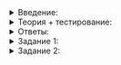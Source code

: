 <details>
<summary>Введение:</summary>

# Введение

В этой теме вы узнаете, как структурировать свою программу, используя пространства имён. Вам предстоит подробно изучить понятие имени, поиск имён и конкуренцию, которая при этом возникает. Вы сможете повысить понятность и читаемость программ.

Вас ждут задания на понимание чужого кода, рефакторинг и написание собственной мини-библиотеки. В процессе вы поработаете со следующими форматами структурирования данных: JSON, XML, INI.

</details>

<details>
<summary>Теория + тестирование:</summary>

# Зови меня по имени

— Меня зовут Иван Андреевич Иванов.

— А меня Петр Васильевич Петров.

Такой диалог можно услышать где-нибудь в общественном месте. Имена мы используем, чтобы обратиться к человеку. Имена есть у всех, причём не только у людей: у домашних животных, у железнодорожных станций, у улиц и площадей, городов, компаний, брендов, сайтов и у многого другого. А в C++ имена есть… Впрочем, давайте вы сами скажете.

----------

У каких сущностей кода в C++ есть имена?

-   У переменных
    
-   У параметров функции
    
-   У классов, структур, enum и union-деклараций
    
-   У функций
    
-   У циклов
    
-   У лямбда-функций
    
-   У областей видимости
    
-   У псевдонимов типов
    
-   У шаблонных параметров
    

Ещё имена есть у пространств имён, которые вы будете проходить в этой теме. И отдельно нужно сказать, у чего имён нет — у макросов, определённых через  `#define`  или параметры компиляции. Макросы обрабатываются во время препроцессирования, и компилятор получает код, где никаких макросов уже нет. Поэтому названия макросов не стоит считать именами. Эти идентификаторы живут по своим законам и не конкурируют с другими.

Имя — это идентификатор. Оно:

-   состоит из латинских букв: больших и маленьких, цифр и знака подчёркивания;
-   не может начинаться с цифры;
-   может состоять даже из одного символа, например, знака подчёркивания:  `_`  — допустимое имя для сущности в C++.

Имена людей в реальной жизни могут совпадать. Имена разных сущностей кода тоже. Но они не должны совпадать с ключевыми словами, набор которых в C++ жёстко ограничен. Если в одной программе встретились одинаковые имена, они конкурируют между собой. Компилятор по строгим правилам будет определять, какую сущность имел в виду программист, когда написал имя, принадлежащее нескольким сущностям. Если выбрать не удалось, компилятор выдаст ошибку.

Некоторые сущности кода, которые обычно имеют имя, могут вдруг оказаться безымянными. Бывает, что хозяева не дали имя своей собачке, и её зовут просто Собака. Но в C++ назвать структуру словом  `struct`  нельзя, потому что это слово ключевое. Поэтому она будет безымянной. Всё, что вы можете сделать с такой структурой, — это сразу объявить переменную такого типа:

```cpp
int main() {
    // Объявляем переменную point. 
    // Её тип - безымянная структура с полями x и y типа int.
    struct {
        int x;
        int y;
    } point;
    point.x = 5;
    point.y = 10;
}

```

Помимо структуры и класса, безымянным может быть параметр функции или шаблона, если они не используются, но должны быть указаны. Вспомните, например, самый плохой в мире хешер, который всегда выдаёт 42, вне зависимости от значения своего параметра:

```cpp
struct DummyHasher { 
    size_t operator() (const std::string& s) const {
        return 42;
    }
};

```

Параметр  `s`  не используется, о чём может предупредить компилятор:

```
In member function 'size_t DummyHasher::operator()(const string&) const':
prog.cc:6:43: warning: unused parameter 's' [-Wunused-parameter]
    6 |     size_t operator() (const std::string& s) const {
      |                        ~~~~~~~~~~~~~~~~~~~^

```

Объявив параметр операции  `()`  безымянным, можно устранить это предупреждение:

```cpp
struct DummyHasher { 
    size_t operator() (const std::string&) const {
        return 42;
    }
};

```

Другой способ указать, что параметр может быть неиспользуемым — пометить его атрибутом  `[[maybe_unused]]`:

```cpp
struct DummyHasher { 
    size_t operator() ([[maybe_unused]] const std::string& s) const {
        // Теперь компилятор не будет предупреждать о том, что s не используется
        return 42;
    }
};

```

Разрешается не писать имена параметров и при объявлении функции. А вот переменные и сами функции безымянными быть не могут.

В некоторых случаях имя может быть составным — разбиваться на лексемы. Так бывает с операциями. Операция — это обычная функция, имя которой состоит из ключевого слова  `operator`  и знака операции, например,  `operator+`. Ещё один пример составного имени — имя деструктора класса, которое содержит знак  `~`.

----------

Укажите имена в коде следующей программы. В случае сомнений можете свериться со  [списком ключевых слов](https://ru.cppreference.com/w/cpp/keyword)  на сайте cppreference.com.

```cpp
#include <iostream>

using namespace std;

template <int X>
struct S {
    int operator()() const {
        return X;
    }
};

int main() {
    S<42> get42, _;
    cout << "Hello world, "s << get42() << endl;
}

```

-   `include`
    
-   `iostream`
    
-   `using`
    
-   `namespace`
    
-   `std`
    
-   `template`
    
-   `int`
    
-   `X`
    
-   `struct`
    
-   `S`
    
-   `operator()`
    
-   `const`
    
-   `return`
    
-   `main`
    
-   `42`
    
-   `get42`
    
-   `_`
    
-   `cout`
    
-   `endl`
    

----------

В этом уроке мы говорили о синтаксисе программы — структуре её кода, но не о семантике — том, что программа делает. Вы увидели, у каких сущностей кода программы есть имена, и какими эти имена бывают. В заданиях к этому уроку вам предстоит отвлечься от имён и поработать с уже готовым кодом, написанным другими программистами. Материалы этих заданий пригодятся в последующих уроках.

В заданиях говорится о компьютерных языках JSON и XML, которые задают форматы структурирования данных. Для вас подготовлены простые библиотеки для чтения этих форматов. Ваша задача — самостоятельно в них разобраться и научиться использовать.

</details>

<details>
<summary>Ответы:</summary>

# Ответы на задания

----------

У каких сущностей кода в C++ есть имена?

-   **(+)**  У переменных
    
-   **(+)**  У параметров функции
    
-   **(+)**  У классов, структур, enum и union-деклараций
    
-   **(+)**  У функций
    
-   **(-)**  У циклов
    

> Циклы называют  `for`,  `while`,  `do`  — но это не имя, а тип цикла.

-   **(-)**  У лямбда-функций

> Они безымянны. Вы можете записать лямбда-функцию в переменную, которую отдельно создали, но она будет иметь имя переменной.

-   **(-)**  У областей видимости

> Область видимости это просто фигурные скобки, она никак не именуется.

-   **(+)**  У псевдонимов типов
    
-   **(+)**  У шаблонных параметров
    

----------

Укажите имена в коде следующей программы. В случае сомнений можете свериться со  [списком ключевых слов](https://ru.cppreference.com/w/cpp/keyword)  на сайте cppreference.com.

```cpp
#include <iostream>

using namespace std;

template <int X>
struct S {
    int operator()() const {
        return X;
    }
};

int main() {
    S<42> get42, _;
    cout << "Hello world, "s << get42() << endl;
}

```

-   **(-)**  `include`

> Это директива препроцессора. На этапе компиляции её уже нет.

-   **(-)**  `iostream`

> Это имя файла. До компилятора оно не доходит.

-   **(-)**  `using`

> Ключевое слово.

-   **(-)**  `namespace`

> Ключевое слово.

-   **(+)**  `std`
    
-   **(-)**  `template`
    

> Ключевое слово.

-   **(-)**  `int`

> Ключевое слово. Некоторые базовые типы являются ключевыми словами, хотя ведут себя во многом подобно именам. Определить своё имя  `int`  не получится. Это нужно запомнить.

-   **(+)**  `X`
    
-   **(-)**  `struct`
    

> Ключевое слово.

-   **(+)**  `S`
    
-   **(+)**  `operator()`
    
-   **(-)**  `const`
    

> Ключевое слово.

-   **(-)**  `return`

> Ключевое слово.

-   **(+)**  `main`
    
-   **(-)**  `42`
    

> Это литерал. Имя не может начинаться с цифры.

-   **(+)**  `get42`
    
-   **(+)**  `_`
    
-   **(+)**  `cout`
    
-   **(+)**  `endl`

</details>

<details>
<summary>Задание 1:</summary>

## Задание 1

Перед вами программа для подсчёта трат:

```cpp
#include <algorithm>
#include <cassert>
#include <fstream>
#include <iostream>
#include <numeric>
#include <vector>
using namespace std;

// структура хранит информацию о трате:
// категорию товара или услуги и стоимость
struct Spending {
    string category;
    int amount;
};

int CalculateTotalSpendings(const vector<Spending>& spendings) {
    return accumulate(
        spendings.begin(), spendings.end(), 0, [](int current, const Spending& spending){
            return current + spending.amount;
        });
}

string FindMostExpensiveCategory(const vector<Spending>& spendings) {
    assert(!spendings.empty());
    auto compare_by_amount = [](const Spending& lhs, const Spending& rhs) {
        return lhs.amount < rhs.amount;
    };
    return max_element(begin(spendings), end(spendings), compare_by_amount)->category;
}

int main() {
    const vector<Spending> spendings = {{"food"s, 2500},    {"transport"s, 1150}, {"restaurants"s, 5780},
                                        {"clothes"s, 7500}, {"travel"s, 23740},   {"sport"s, 12000}};
    cout << "Total "s << CalculateTotalSpendings(spendings) << '\n';
    cout << "Most expensive is "s << FindMostExpensiveCategory(spendings) << '\n';
}

```

Две функции этой программы вычисляют сумму всех трат и наиболее дорогую категорию.

В  `main`  показан пример загрузки данных. Но так использовать программу неудобно. Поэтому примените предлагаемую библиотеку для чтения JSON.

Ваша задача разработать функцию:

```cpp
vector<Spending> LoadFromJson(istream& input)

```

Она должна прочитать JSON из входного потока и возвратить вектор трат.

Нужно обрабатывать только JSON строго определённого вида, подобный тому, который указан в примере. Проверять корректность входа не нужно, считайте, что на вход подаётся только JSON, поддерживаемый предоставленной библиотекой.

В рамках этой задачи вам нужно изучить интерфейс приведённой библиотеки и понять, как её применить для чтения данных задачи. В подсказках ****— ****советы по использованию этой библиотеки.

Учтите, библиотека JSON создана специально для задания, это не полноценная библиотека для чтения этого формата.

### Пример

Пусть в поток передан следующий JSON:

```json
[
  {"amount": 2500, "category": "food"},
  {"amount": 1150, "category": "transport"},
  {"amount": 5780, "category": "restaurants"},
  {"amount": 7500, "category": "clothes"},
  {"amount": 23740, "category": "travel"},
  {"amount": 12000, "category": "sport"}
]

```

Если вы не поменяли  `main`, программа должна прочитать JSON, используя вашу функцию, и вывести следующий текст:

```cpp
Total 52670
Most expensive is travel

```

### Ограничения

-   Можно менять только функцию  `LoadFromJson`  и при необходимости добавлять свои функции в файл main.cpp.
-   Не меняйте структуру  `Spendings`, функцию  `main`, файлы  `json.h`  и  `json.cpp`.

### Как будет тестироваться ваш код

Проверим, что:

-   Вы не поменяли ничего лишнего;
-   Вы правильно читаете JSON и делаете это, используя нашу библиотеку.

Гарантируется, что:

-   JSON, подаваемый на вход, будет иметь строго определённый формат: непустой массив словарей, содержащих ключи  `amount`  и  `category`. Не переусложняйте свой код избыточными проверками.
-   Значение  `amount`  целочисленное. Значение  `category`  всегда строковое.

### Подсказка

-   Прочитать JSON можно функцией  `Load`. Она возвратит объект типа  `Document`, содержащий все необходимые данные.
-   JSON состоит из узлов, главный из которых — корневой. Получить его можно методом документа  `GetRoot()`.
-   Корневой узел JSON из этой задачи — всегда массив. Получить доступ к его элементам можно методом  `AsArray()`.
-   Элементы корневого узла — словари. Можно получить ассоциативный контейнер, лежащий в их основе методом  `AsMap()`.
-   Получив из словаря нужный узел, конвертируйте его в число методом  `AsInt()`  либо в  `string`  методом  `AsString()`.

</details>

<details>
<summary>Задание 2:</summary>

## Задание 2

Вы реализовали удобный способ задавать данные для калькулятора трат. Но современные программы умеют открывать самые разные файлы — вряд ли ваш любимый графический редактор поддерживает только один формат изображений.

Расширьте калькулятор трат, добавив другой формат — XML.

Разработайте функцию:

```cpp
vector<Spending> LoadFromXml(istream& input)

```

Она должна прочитать XML из входного потока и возвратить вектор трат.

Как и в прошлой задаче, на вход будут подаваться данные строго определённого вида. Пример указан ниже. Проверять корректность входа не нужно.

В рамках этой задачи вам нужно самостоятельно изучить интерфейс приведённой библиотеки и понять, как её можно использовать для чтения данных задачи. В подсказках — советы по использованию этой библиотеки.

Библиотека XML создана специально для этого задания, это не полноценная библиотека для чтения этого формата.

### Пример

Пусть во входной поток передан следующий XML:

```xml
<july>
  <spend amount="2500" category="food"></spend>
  <spend amount="1150" category="transport"></spend>
  <spend amount="5780" category="restaurants"></spend>
  <spend amount="7500" category="clothes"></spend>
  <spend amount="23740" category="travel"></spend>
  <spend amount="12000" category="sport"></spend>
</july>

```

Программа прочтёт этот XML, используя вашу функцию, и выведет следующий текст:

```cpp
Total 52670
Most expensive is travel

```

Название корневого элемента можно проигнорировать.

### Ограничения

-   Можно менять только функцию  `LoadFromXml`, при необходимости добавлять свои функции в файл main.cpp.
-   Не меняйте структуру  `Spendings`, функцию  `main`, файлы  `xml.h`  и  `xml.cpp`.

### Как будет тестироваться ваш код

Проверим, что:

-   Вы не поменяли ничего лишнего;
-   Вы правильно читаете XML и делаете это, используя нашу библиотеку.

Гарантируется, что:

-   XML, подаваемый на вход, будет иметь строго определённый формат: в корневой тег, имеющий произвольное имя, вложены только теги  `spend`.
-   Количество тегов  `spend`  — не менее одного.
-   Эти теги имеют атрибуты  `amount`  и  `category`, данные из которых вам нужно использовать.

### Подсказка

-   Прочитать XML можно функцией  `Load`. Она возвратит объект типа  `Document`, содержащий все необходимые данные.
-   XML состоит из элементов или тегов, главный из которых — корневой. Получить его можно методом документа  `GetRoot()`.
-   Вам нужны вложенные теги корневого элемента. Доступ к ним можно получить методом  `Children()`.
-   Нужные значения получи́те, применив шаблонный метод  `AttributeValue`  тега, который принимает один аргумент — название атрибута.
-   Используйте  `AttributeValue<int>`  для получения числовых атрибутов и  `AttributeValue<string>`  для строковых.

</details>
